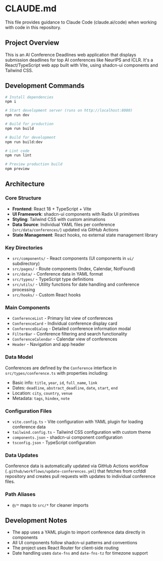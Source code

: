 # CLAUDE.md

This file provides guidance to Claude Code (claude.ai/code) when working with code in this repository.

## Project Overview
This is an AI Conference Deadlines web application that displays submission deadlines for top AI conferences like NeurIPS and ICLR. It's a React/TypeScript web app built with Vite, using shadcn-ui components and Tailwind CSS.

## Development Commands
```bash
# Install dependencies
npm i

# Start development server (runs on http://localhost:8080)
npm run dev

# Build for production
npm run build

# Build for development
npm run build:dev

# Lint code
npm run lint

# Preview production build
npm preview
```

## Architecture

### Core Structure
- **Frontend**: React 18 + TypeScript + Vite
- **UI Framework**: shadcn-ui components with Radix UI primitives
- **Styling**: Tailwind CSS with custom animations
- **Data Source**: Individual YAML files per conference (`src/data/conferences/`) updated via GitHub Actions
- **State Management**: React hooks, no external state management library

### Key Directories
- `src/components/` - React components (UI components in `ui/` subdirectory)
- `src/pages/` - Route components (Index, Calendar, NotFound)
- `src/data/` - Conference data in YAML format
- `src/types/` - TypeScript type definitions
- `src/utils/` - Utility functions for date handling and conference processing
- `src/hooks/` - Custom React hooks

### Main Components
- `ConferenceList` - Primary list view of conferences
- `ConferenceCard` - Individual conference display card
- `ConferenceDialog` - Detailed conference information modal
- `FilterBar` - Conference filtering and search functionality
- `ConferenceCalendar` - Calendar view of conferences
- `Header` - Navigation and app header

### Data Model
Conferences are defined by the `Conference` interface in `src/types/conference.ts` with properties including:
- Basic info: `title`, `year`, `id`, `full_name`, `link`
- Dates: `deadline`, `abstract_deadline`, `date`, `start`, `end`
- Location: `city`, `country`, `venue`
- Metadata: `tags`, `hindex`, `note`

### Configuration Files
- `vite.config.ts` - Vite configuration with YAML plugin for loading conference data
- `tailwind.config.ts` - Tailwind CSS configuration with custom theme
- `components.json` - shadcn-ui component configuration
- `tsconfig.json` - TypeScript configuration

### Data Updates
Conference data is automatically updated via GitHub Actions workflow (`.github/workflows/update-conferences.yml`) that fetches from ccfddl repository and creates pull requests with updates to individual conference files.

### Path Aliases
- `@/*` maps to `src/*` for cleaner imports

## Development Notes
- The app uses a YAML plugin to import conference data directly in components
- All UI components follow shadcn-ui patterns and conventions
- The project uses React Router for client-side routing
- Date handling uses `date-fns` and `date-fns-tz` for timezone support